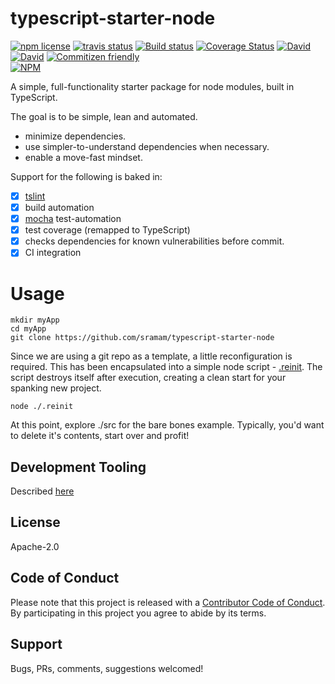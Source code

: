 # typescript-starter-node
<!-- badge -->
[![npm license](https://img.shields.io/npm/l/typescript-starter-node.svg)](https://www.npmjs.com/package/typescript-starter-node)
[![travis status](https://img.shields.io/travis/sramam/typescript-starter-node.svg)](https://travis-ci.org/sramam/typescript-starter-node)
[![Build status](https://ci.appveyor.com/api/projects/status/90am2usst4qeutgi?svg=true)](https://ci.appveyor.com/project/sramam/typescript-starter-node)
[![Coverage Status](https://coveralls.io/repos/github/sramam/typescript-starter-node/badge.svg?branch=master)](https://coveralls.io/github/sramam/typescript-starter-node?branch=master)
[![David](https://david-dm.org/sramam/typescript-starter-node/status.svg)](https://david-dm.org/sramam/typescript-starter-node)
[![David](https://david-dm.org/sramam/typescript-starter-node/dev-status.svg)](https://david-dm.org/sramam/typescript-starter-node?type=dev)
[![Commitizen friendly](https://img.shields.io/badge/commitizen-friendly-brightgreen.svg)](http://commitizen.github.io/cz-cli/)
<br/>
[![NPM](https://nodei.co/npm/typescript-starter-node.png?downloads=true&downloadRank=true&stars=true)](https://nodei.co/npm/typescript-starter-node/)
<!-- endbadge -->

A simple, full-functionality starter package for node modules, built in TypeScript.

The goal is to be simple, lean and automated.

- minimize dependencies.
- use simpler-to-understand dependencies when necessary.
- enable a move-fast mindset.

Support for the following is baked in:

- [x] [tslint](https://github.com/palantir/tslint)
- [x] build automation
- [x] [mocha](https://mochajs.org/) test-automation
- [x] test coverage (remapped to TypeScript)
- [x] checks dependencies for known vulnerabilities before commit.
- [x] CI integration

# Usage

```
mkdir myApp
cd myApp
git clone https://github.com/sramam/typescript-starter-node
```

Since we are using a git repo as a template, a little reconfiguration is required.
This has been encapsulated into a simple node script - [.reinit](./.reinit).
The script destroys itself after execution, creating a clean start for your spanking new project.

```
node ./.reinit
```

At this point, explore ./src for the bare bones example.
Typically, you'd want to delete it's contents, start over and profit!


## Development Tooling

Described [here](./docs/DevTools.md)

## License
Apache-2.0

## Code of Conduct
Please note that this project is released with a [Contributor Code of Conduct](code-of-conduct.md).
By participating in this project you agree to abide by its terms.

## Support
Bugs, PRs, comments, suggestions welcomed!

